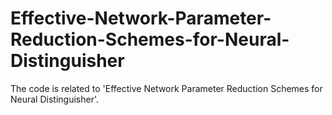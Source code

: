 # Effective-Network-Parameter-Reduction-Schemes-for-Neural-Distinguisher
The code is related to 'Effective Network Parameter Reduction Schemes for Neural Distinguisher'.
